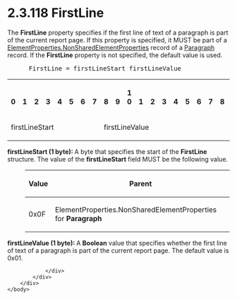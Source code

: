 <html dir="LTR" xmlns:mshelp="http://msdn.microsoft.com/mshelp" xmlns:ddue="http://ddue.schemas.microsoft.com/authoring/2003/5" xmlns:xlink="http://www.w3.org/1999/xlink" xmlns:tool="http://www.microsoft.com/tooltip">
    <head>
        <meta http-equiv="Content-Type" content="text/html; CHARSET=utf-8"></meta>
        <meta name="save" content="history"></meta>
        <title>2.3.118 FirstLine</title>
        <xml>
            <mshelp:toctitle title="2.3.118 FirstLine"></mshelp:toctitle>
            <mshelp:rltitle title="[MS-RPL]: FirstLine"></mshelp:rltitle>
            <mshelp:keyword index="A" term="7d6ff238-3cfc-4d11-b655-68b30ae09102"></mshelp:keyword>
            <mshelp:attr name="DCSext.ContentType" value="open specification"></mshelp:attr>
            <mshelp:attr name="AssetID" value="7d6ff238-3cfc-4d11-b655-68b30ae09102"></mshelp:attr>
            <mshelp:attr name="TopicType" value="kbRef"></mshelp:attr>
            <mshelp:attr name="DCSext.Title" value="[MS-RPL]: FirstLine" />
        </xml>
    </head>
    <body>
        <div id="header">
            <h1 class="heading">2.3.118 FirstLine</h1>
        </div>
        <div id="mainSection">
            <div id="mainBody">
                <div id="allHistory" class="saveHistory"></div>
                <div id="sectionSection0" class="section" name="collapseableSection">
                    

<p>The <b>FirstLine</b> property specifies if the first line of
text of a paragraph is part of the current report page. If this property is
specified, it MUST be part of a <a href="1b1b7882-84bb-47d4-a3d2-b020b8d23d7a.html">ElementProperties.NonSharedElementProperties</a>
record of a <a href="3024abc3-23db-494b-a63a-6bd565e4500b.html">Paragraph</a>
record. If the <b>FirstLine</b> property is not specified, the default value is
used.</p>

<dl>
<dd>
<div><pre> FirstLine = firstLineStart firstLineValue
</pre></div>
</dd></dl>

<table>
 <tr>
  <th><p><br>0</p></th>
  <th><p><br>1</p></th>
  <th><p><br>2</p></th>
  <th><p><br>3</p></th>
  <th><p><br>4</p></th>
  <th><p><br>5</p></th>
  <th><p><br>6</p></th>
  <th><p><br>7</p></th>
  <th><p><br>8</p></th>
  <th><p><br>9</p></th>
  <th><p>1<br>0</p></th>
  <th><p><br>1</p></th>
  <th><p><br>2</p></th>
  <th><p><br>3</p></th>
  <th><p><br>4</p></th>
  <th><p><br>5</p></th>
  <th><p><br>6</p></th>
  <th><p><br>7</p></th>
  <th><p><br>8</p></th>
  <th><p><br>9</p></th>
  <th><p>2<br>0</p></th>
  <th><p><br>1</p></th>
  <th><p><br>2</p></th>
  <th><p><br>3</p></th>
  <th><p><br>4</p></th>
  <th><p><br>5</p></th>
  <th><p><br>6</p></th>
  <th><p><br>7</p></th>
  <th><p><br>8</p></th>
  <th><p><br>9</p></th>
  <th><p>3<br>0</p></th>
  <th><p><br>1</p></th>
 </tr>
 <tr>
  <td colspan="8">
  <p>firstLineStart</p>
  </td>
  <td colspan="8">
  <p>firstLineValue</p>
  </td>
  
 </tr>
</table>

<p><b>firstLineStart (1 byte): </b>A byte that specifies
the start of the <b>FirstLine</b> structure. The value of the <b>firstLineStart</b>
field MUST be the following value.</p>

<dl>
<dd>
<table>
 <thead>
  <tr>
   <th>
   <p>Value</p>
   </th>
   <th>
   <p>Parent</p>
   </th>
  </tr>
 </thead>
 <tr>
  <td>
  <p>0x0F</p>
  </td>
  <td>
  <p>ElementProperties.NonSharedElementProperties for <b>Paragraph</b></p>
  </td>
 </tr>
</table>
</dd></dl>

<p><b>firstLineValue (1 byte): </b>A <b>Boolean</b>
value that specifies whether the first line of text of a paragraph is part of
the current report page. The default value is 0x01.</p>


                </div>
            </div>
        </div>
    </body>
</html>